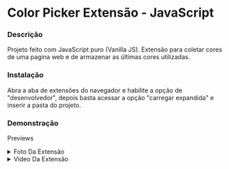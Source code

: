 # Color Picker Extensão - JavaScript

### Descrição

Projeto feito com JavaScript puro (Vanilla JS). Extensão para coletar cores de uma pagina web e de armazenar as últimas cores utilizadas.

### Instalação

Abra a aba de extensões do navegador e habilite a opção de "desenvolvedor", depois basta acessar a opção "carregar expandida" e inserir a pasta do projeto.

### Demonstração

Previews
<details>
<summary>Foto Da Extensão</summary>

![demo](./github/demo_1.png)

</details>

<details>
<summary>Video Da Extensão</summary>

![demo](./github/demo_2.gif)

</details>



